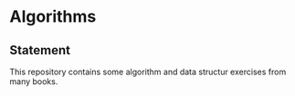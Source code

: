 # Algorithms

## Statement

This repository contains some algorithm and data structur exercises from many books.
